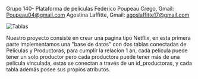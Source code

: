 Grupo 140- Plataforma de peliculas
Federico Poupeau Crego, Gmail: Poupeau04@gmail.com
Agostina Laffitte, Gmail: agoslaffitte17@gmail.com

![Tablas](https://github.com/user-attachments/assets/fc977af2-d74f-4db0-92db-8af87c748519)

Nuestro proyecto consiste en crear una pagina tipo Netflix, en esta primera parte implementamos una "base de datos" con dos tablas conectadas de Peliculas y Productoras, para cumplir la relacion 1 an, cada pelicula puede tener un solo productor pero cada productora puede tener más de una pelicula vinculada, estas se conectan a través de un id_productoras, y cada tabla además posee sus propios atributos.
